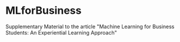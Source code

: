 # MLforBusiness
Supplementary Material to the article "Machine Learning for Business Students: An Experiential Learning Approach"
